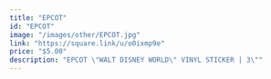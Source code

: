 ```yaml
---
title: "EPCOT"
id: "EPCOT"
image: "/images/other/EPCOT.jpg"
link: "https://square.link/u/o0ixmp9e"
price: "$5.00"
description: "EPCOT \"WALT DISNEY WORLD\" VINYL STICKER | 3\""
---
```

